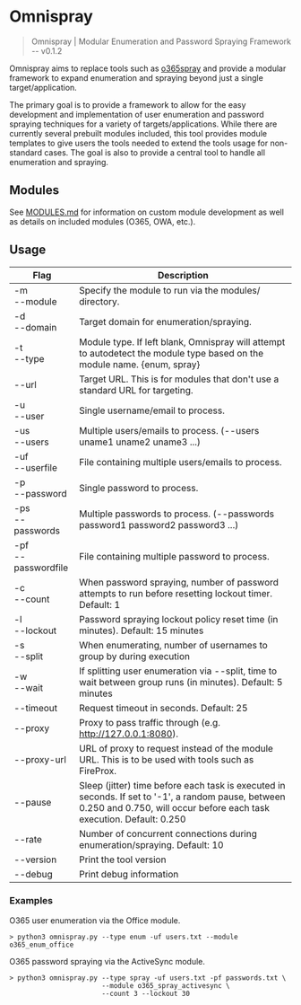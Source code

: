 # Omnispray

> Omnispray | Modular Enumeration and Password Spraying Framework -- v0.1.2

Omnispray aims to replace tools such as [o365spray](https://github.com/0xZDH/o365spray) and provide a modular framework to expand enumeration and spraying beyond just a single target/application.

The primary goal is to provide a framework to allow for the easy development and implementation of user enumeration and password spraying techniques for a variety of targets/applications. While there are currently several prebuilt modules included, this tool provides module templates to give users the tools needed to extend the tools usage for non-standard cases. The goal is also to provide a central tool to handle all enumeration and spraying.

## Modules

See [MODULES.md](MODULES.md) for information on custom module development as well as details on included modules (O365, OWA, etc.).

## Usage

| Flag         | Description                                                                                                |
|--------------|------------------------------------------------------------------------------------------------------------|
| -m<br/>--module | Specify the module to run via the modules/ directory.                                                   |
| -d<br/>--domain | Target domain for enumeration/spraying.                                                                 |
| -t<br/>--type   | Module type. If left blank, Omnispray will attempt to autodetect the module type based on the module name. {enum, spray} |
| --url  | Target URL. This is for modules that don't use a standard URL for targeting.                                     |
| -u<br/>--user   | Single username/email to process.                                                                       |
| -us<br/>--users | Multiple users/emails to process. (--users uname1 uname2 uname3 ...)                                    |
| -uf<br/>--userfile  | File containing multiple users/emails to process.                                                   |
| -p<br/>--password   | Single password to process.                                                                         |
| -ps<br/>--passwords | Multiple passwords to process. (--passwords password1 password2 password3 ...)                      |
| -pf<br/>--passwordfile | File containing multiple password to process.                                                    |
| -c<br/>--count   | When password spraying, number of password attempts to run before resetting lockout timer. Default: 1  |
| -l<br/>--lockout | Password spraying lockout policy reset time (in minutes). Default: 15 minutes                          |
| -s<br/>--split   | When enumerating, number of usernames to group by during execution                                     |
| -w<br/>--wait    | If splitting user enumeration via --split, time to wait between group runs (in minutes). Default: 5 minutes |
| --timeout     | Request timeout in seconds. Default: 25                                                                   |
| --proxy       | Proxy to pass traffic through (e.g. http://127.0.0.1:8080).                                               |
| --proxy-url   | URL of proxy to request instead of the module URL. This is to be used with tools such as FireProx.        |
| --pause       | Sleep (jitter) time before each task is executed in seconds. If set to '-1', a random pause, between 0.250 and 0.750, will occur before each task execution. Default: 0.250 |
| --rate        | Number of concurrent connections during enumeration/spraying. Default: 10                                 |
| --version     | Print the tool version                                                                                    |
| --debug       | Print debug information                                                                                   |

### Examples

O365 user enumeration via the Office module.
```
> python3 omnispray.py --type enum -uf users.txt --module o365_enum_office
```

O365 password spraying via the ActiveSync module.
```
> python3 omnispray.py --type spray -uf users.txt -pf passwords.txt \
                       --module o365_spray_activesync \
                       --count 3 --lockout 30
```
